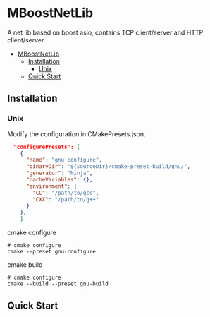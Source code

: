 # MBoostNetLib

A net lib based on boost asio, contains TCP client/server and HTTP client/server.

- [MBoostNetLib](#mboostnetlib)
  - [Installation](#installation)
    - [Unix](#unix)
  - [Quick Start](#quick-start)


## Installation

### Unix

Modify the configuration in CMakePresets.json.

```json
  "configurePresets": [
    {
      "name": "gnu-configure",
      "binaryDir": "${sourceDir}/cmake-preset-build/gnu/",
      "generator": "Ninja",
      "cacheVariables": {},
      "environment": {
        "CC": "/path/to/gcc",
        "CXX": "/path/to/g++"
      }
    },
    ]
```

cmake configure

```shell
# cmake configure
cmake --preset gnu-configure
```

cmake build

```shell
# cmake configure
cmake --build --preset gnu-build
```

## Quick Start
